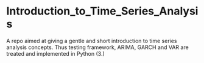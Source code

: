 # Introduction_to_Time_Series_Analysis

A repo aimed at giving a gentle and short introduction to time series analysis concepts. Thus testing framework, ARIMA, GARCH and VAR are treated and implemented in Python (3.)
